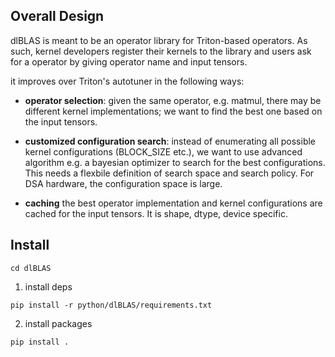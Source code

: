 ## Overall Design

dlBLAS is meant to be an operator library for Triton-based operators. As such, kernel developers register their kernels to the library and users ask for a operator by giving operator name and input tensors.

it improves over Triton's autotuner in the following ways:

- **operator selection**: given the same operator, e.g. matmul, there may be different kernel implementations; we want to find the best one based on the input tensors.

- **customized configuration search**: instead of enumerating all possible kernel configurations (BLOCK_SIZE etc.), we want to use advanced algorithm e.g. a bayesian optimizer to search for the best configurations. This needs a flexbile definition of search space and search policy. For DSA hardware, the configuration space is large.

- **caching** the best operator implementation and kernel configurations are cached for the input tensors. It is shape, dtype, device specific.


## Install 

```
cd dlBLAS
```

1. install deps

```
pip install -r python/dlBLAS/requirements.txt
```

2. install packages

```
pip install .
```
